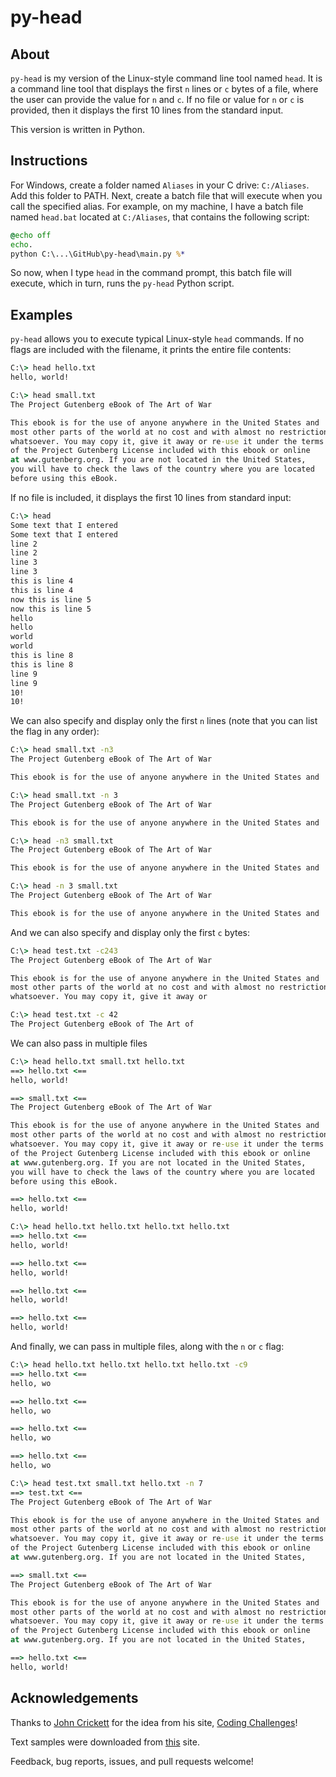 # py-head

## About
`py-head` is my version of the Linux-style command line tool named `head`. It is a command line tool that displays the first `n` lines or `c` bytes of a file, where the user can provide the value for `n` and `c`. If no file or value for `n` or `c` is provided, then it displays the first 10 lines from the standard input.

This version is written in Python. 

## Instructions
For Windows, create a folder named `Aliases` in your C drive: `C:/Aliases`. Add this folder to PATH. Next, create a batch file that will execute when you call the specified alias. For example, on my machine, I have a batch file named `head.bat` located at `C:/Aliases`, that contains the following script:

```bat
@echo off
echo.
python C:\...\GitHub\py-head\main.py %*
```

So now, when I type `head` in the command prompt, this batch file will execute, which in turn, runs the `py-head` Python script. 

## Examples

`py-head` allows you to execute typical Linux-style `head` commands. If no flags are included with the filename, it prints the entire file contents:

```cmd
C:\> head hello.txt
hello, world!
```

```cmd
C:\> head small.txt
The Project Gutenberg eBook of The Art of War

This ebook is for the use of anyone anywhere in the United States and
most other parts of the world at no cost and with almost no restrictions
whatsoever. You may copy it, give it away or re-use it under the terms
of the Project Gutenberg License included with this ebook or online
at www.gutenberg.org. If you are not located in the United States,
you will have to check the laws of the country where you are located
before using this eBook.
```

If no file is included, it displays the first 10 lines from standard input:

```cmd
C:\> head
Some text that I entered
Some text that I entered
line 2
line 2
line 3
line 3
this is line 4
this is line 4
now this is line 5
now this is line 5
hello
hello
world
world
this is line 8
this is line 8
line 9
line 9
10!
10!
```

We can also specify and display only the first `n` lines (note that you can list the flag in any order):

```cmd
C:\> head small.txt -n3
The Project Gutenberg eBook of The Art of War

This ebook is for the use of anyone anywhere in the United States and
```

```cmd
C:\> head small.txt -n 3
The Project Gutenberg eBook of The Art of War

This ebook is for the use of anyone anywhere in the United States and
```

```cmd
C:\> head -n3 small.txt 
The Project Gutenberg eBook of The Art of War

This ebook is for the use of anyone anywhere in the United States and
```

```cmd
C:\> head -n 3 small.txt 
The Project Gutenberg eBook of The Art of War

This ebook is for the use of anyone anywhere in the United States and
```

And we can also specify and display only the first `c` bytes:

```cmd
C:\> head test.txt -c243
The Project Gutenberg eBook of The Art of War

This ebook is for the use of anyone anywhere in the United States and
most other parts of the world at no cost and with almost no restrictions
whatsoever. You may copy it, give it away or
``` 

```cmd
C:\> head test.txt -c 42 
The Project Gutenberg eBook of The Art of
```

We can also pass in multiple files

```cmd
C:\> head hello.txt small.txt hello.txt 
==> hello.txt <==
hello, world!

==> small.txt <==
The Project Gutenberg eBook of The Art of War

This ebook is for the use of anyone anywhere in the United States and
most other parts of the world at no cost and with almost no restrictions
whatsoever. You may copy it, give it away or re-use it under the terms
of the Project Gutenberg License included with this ebook or online
at www.gutenberg.org. If you are not located in the United States,
you will have to check the laws of the country where you are located
before using this eBook.

==> hello.txt <==
hello, world!
```

```cmd
C:\> head hello.txt hello.txt hello.txt hello.txt
==> hello.txt <==
hello, world!

==> hello.txt <==
hello, world!

==> hello.txt <==
hello, world!

==> hello.txt <==
hello, world!
```

And finally, we can pass in multiple files, along with the `n` or `c` flag:

```cmd
C:\> head hello.txt hello.txt hello.txt hello.txt -c9
==> hello.txt <==
hello, wo

==> hello.txt <==
hello, wo

==> hello.txt <==
hello, wo

==> hello.txt <==
hello, wo
```

```cmd
C:\> head test.txt small.txt hello.txt -n 7
==> test.txt <==
The Project Gutenberg eBook of The Art of War

This ebook is for the use of anyone anywhere in the United States and
most other parts of the world at no cost and with almost no restrictions
whatsoever. You may copy it, give it away or re-use it under the terms
of the Project Gutenberg License included with this ebook or online
at www.gutenberg.org. If you are not located in the United States,

==> small.txt <==
The Project Gutenberg eBook of The Art of War

This ebook is for the use of anyone anywhere in the United States and
most other parts of the world at no cost and with almost no restrictions
whatsoever. You may copy it, give it away or re-use it under the terms
of the Project Gutenberg License included with this ebook or online
at www.gutenberg.org. If you are not located in the United States,

==> hello.txt <==
hello, world!
```

## Acknowledgements
Thanks to [John Crickett](https://github.com/JohnCrickett) for the idea from his site, [Coding Challenges](https://codingchallenges.substack.com/p/coding-challenge-33-head)!

Text samples were downloaded from [this](https://www.gutenberg.org/cache/epub/132/pg132.txt) site.

Feedback, bug reports, issues, and pull requests welcome!
